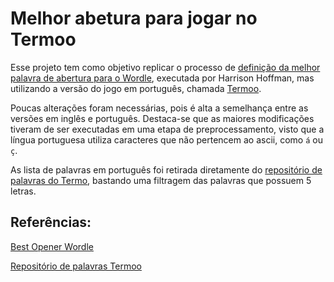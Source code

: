 # Melhor abetura para jogar no Termoo

Esse projeto tem como objetivo replicar o processo de [definição da melhor palavra de abertura para o Wordle](https://towardsdatascience.com/finding-the-best-wordle-opener-with-machine-learning-ce81331c5759), executada por Harrison Hoffman, mas utilizando a versão do jogo em português, chamada [Termoo](https://term.ooo/).

Poucas alterações foram necessárias, pois é alta a semelhança entre as versões em inglês e português. Destaca-se que as maiores modificações tiveram de ser executadas em uma etapa de preprocessamento, visto que a língua portuguesa utiliza caracteres que não pertencem ao ascii, como `á` ou `ç`.

As lista de palavras em português foi retirada diretamente do [repositório de palavras do Termo](https://github.com/fserb/pt-br), bastando uma filtragem das palavras que possuem 5 letras.

## Referências:

[Best Opener Wordle](https://github.com/hfhoffman1144/Best-Wordle-Opener-ML)

[Repositório de palavras Termoo](https://github.com/fserb/pt-br)
